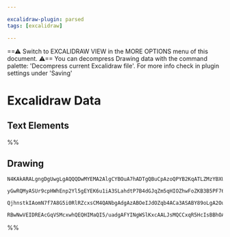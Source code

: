 ```yaml
---

excalidraw-plugin: parsed
tags: [excalidraw]

---
```

==⚠  Switch to EXCALIDRAW VIEW in the MORE OPTIONS menu of this document. ⚠== You can decompress Drawing data with the command palette: 'Decompress current Excalidraw file'. For more info check in plugin settings under 'Saving'


# Excalidraw Data
## Text Elements
%%
## Drawing
```compressed-json
N4KAkARALgngDgUwgLgAQQQDwMYEMA2AlgCYBOuA7hADTgQBuCpAzoQPYB2KqATLZMzYBXUtiRoIACyhQ4zZAHoFAc0JRJQgEYA6bGwC2CgF7N6hbEcK4OCtptbErHALRY8RMpWdx8Q1TdIEfARcZgRmBShcZQUebTiAVho6IIR9BA4oZm4AbQBdfghcODgAZSiocVRQMEh1NKqIYlxSAGtk2oZCBAoAIVxsVuVSYQ5iAGE2fDZSbggAYgAzZZWO

yGwRQMyASUr9cpHWhEnp2Yl5gEYEK6u1iA3SLahdtP7B4dGJqZm5qHIOZhwFoZKB3B5PF76ABihHw+HKMGCc0EHjBmxBkIObCOAHUSOpuHxwOt0Ts9lijgikRIUSQ0Y8MXsAErCZSSDjhbJoC78EkMslpADyQOwahg3AuAAZJbz7qTnnsoZwoFDcPpYeLubLwYy0krMqVCEYqjwZcS5fyFWkACpYKAAQSIyi4EmCi1B2vlmKipAdjzYFEkIWI3A4

QjhnstkIAomN7f7A8G5i0RlRZcxsCM4QANbgAdgAzABOeIJdOZqb4ACa3ASABY89oLgA2OuS5s8MvmoxsAzcGqdegEIRVC7EgC+kYhzM+HOYXPQIyEYzuwxIhuNofD+Fla6+p37xMgvSmIfO4yLF4vUKha0gTIQynDLTm82jABEPx+bxAJ1OQRSCDClA7AAluEbmnAgRmMIzAAOKkOuRpVGGEGdIs5DpA+YxMIQHDKIetSQBkuCaMEZ6oH8I68us

RBwNwVEIDREAcGqVSMcxwhQEQHIMaQI5/uadgAFYINgWSlKxcAALJsMQCCxqR5HcIsBBhOAk50IssLhP244gOOQA
```
%%